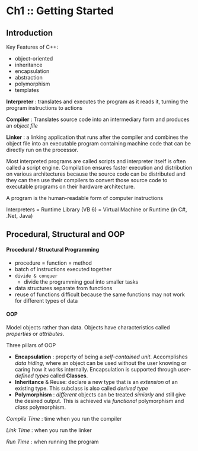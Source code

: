Ch1 :: Getting Started 
========================

## Introduction

Key Features of C++:

- object-oriented
- inheritance
- encapsulation
- abstraction
- polymorphism
- templates

__Interpreter__ : translates and executes the program as it reads it, turning the program instructions to actions

__Compiler__ : Translates source code into an intermediary form and produces an _object file_

__Linker__ : a linking application that runs after the compiler and combines the object file into an executable program containing machine code that can be directly run on the processor.

Most interpreted programs are called scripts and interpreter itself is often called a script engine. Compilation ensures faster execution and distribution on various architectures because the source code can be distributed and they can then use their compilers to convert those source code to executable programs on their hardware architecture. 

A program is the human-readable form of computer instructions

Interpreters = Runtime Library (VB 6) = Virtual Machine or Runtime (in C#, .Net, Java)

## Procedural, Structural and OOP

#### Procedural / Structural Programming
- procedure = function = method
- batch of instructions executed together
- `divide & conquer`
    - divide the programming goal into smaller tasks
- data structures separate from functions
- reuse of functions difficult because the same functions may not work for different types of data

#### OOP
Model objects rather than data. Objects have characteristics called _properties_ or _attributes_. 

Three pillars of OOP

- __Encapsulation__ : property of being a _self-contained unit_. Accomplishes _data hiding_, where an object can be used without the user knowing or caring how it works internally. Encapsulation is supported through _user-defined types_ called __Classes__.
- __Inheritance__ & Reuse: declare a new type that is an _extension_ of an existing type. This subclass is also called _derived type_
- __Polymorphism__ : _different_ objects can be treated _simiarly_ and still give the desired output. This is achieved via _functional_ polymorphism and _class_ polymorphism.

_Compile Time_ : time when you run the compiler

_Link Time_ : when you run the linker

_Run Time_ : when running the program



